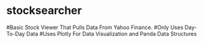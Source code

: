 # stocksearcher

#Basic Stock Viewer That Pulls Data From Yahoo Finance.
#Only Uses Day-To-Day Data
#Uses Plotly For Data Visualization and Panda Data Structures
